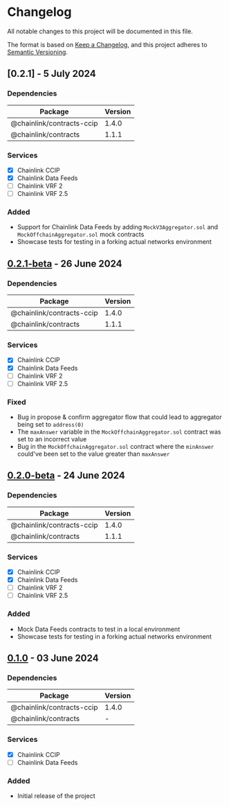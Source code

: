 # Changelog

All notable changes to this project will be documented in this file.

The format is based on [Keep a Changelog](https://keepachangelog.com/en/1.0.0/),
and this project adheres to [Semantic Versioning](https://semver.org/spec/v2.0.0.html).

## [0.2.1] - 5 July 2024

### Dependencies

| Package                   | Version |
| ------------------------- | ------- |
| @chainlink/contracts-ccip | 1.4.0   |
| @chainlink/contracts      | 1.1.1   |

### Services

- [x] Chainlink CCIP
- [x] Chainlink Data Feeds
- [ ] Chainlink VRF 2
- [ ] Chainlink VRF 2.5

### Added

- Support for Chainlink Data Feeds by adding `MockV3Aggregator.sol` and `MockOffchainAggregator.sol` mock contracts
- Showcase tests for testing in a forking actual networks environment

## [0.2.1-beta] - 26 June 2024

### Dependencies

| Package                   | Version |
| ------------------------- | ------- |
| @chainlink/contracts-ccip | 1.4.0   |
| @chainlink/contracts      | 1.1.1   |

### Services

- [x] Chainlink CCIP
- [x] Chainlink Data Feeds
- [ ] Chainlink VRF 2
- [ ] Chainlink VRF 2.5

### Fixed

- Bug in propose & confirm aggregator flow that could lead to aggregator being set to `address(0)`
- The `maxAnswer` variable in the `MockOffchainAggregator.sol` contract was set to an incorrect value
- Bug in the `MockOffchainAggregator.sol` contract where the `minAnswer` could've been set to the value greater than `maxAnswer`

## [0.2.0-beta] - 24 June 2024

### Dependencies

| Package                   | Version |
| ------------------------- | ------- |
| @chainlink/contracts-ccip | 1.4.0   |
| @chainlink/contracts      | 1.1.1   |

### Services

- [x] Chainlink CCIP
- [x] Chainlink Data Feeds
- [ ] Chainlink VRF 2
- [ ] Chainlink VRF 2.5

### Added

- Mock Data Feeds contracts to test in a local environment
- Showcase tests for testing in a forking actual networks environment

## [0.1.0] - 03 June 2024

### Dependencies

| Package                   | Version |
| ------------------------- | ------- |
| @chainlink/contracts-ccip | 1.4.0   |
| @chainlink/contracts      | -       |

### Services

- [x] Chainlink CCIP
- [ ] Chainlink Data Feeds

### Added

- Initial release of the project

[0.1.0]: https://github.com/smartcontractkit/chainlink-local/releases/tag/v0.1.0
[0.2.0-beta]: https://github.com/smartcontractkit/chainlink-local/releases/tag/v0.2.0-beta
[0.2.1-beta]: https://github.com/smartcontractkit/chainlink-local/releases/tag/v0.2.1-beta
